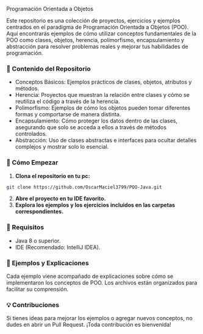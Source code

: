 Programación Orientada a Objetos</h1>

Este repositorio es una colección de proyectos, ejercicios y ejemplos centrados en el paradigma de Programación Orientada a Objetos (POO). Aquí encontrarás ejemplos de cómo utilizar conceptos fundamentales de la POO como clases, objetos, herencia, polimorfismo, encapsulamiento y abstracción para resolver problemas reales y mejorar tus habilidades de programación.

<h3>📌 Contenido del Repositorio</h3>
<ul>
<li>Conceptos Básicos: Ejemplos prácticos de clases, objetos, atributos y métodos.</li>
<li>Herencia: Proyectos que muestran la relación entre clases y cómo se reutiliza el código a través de la herencia.</li>
<li>Polimorfismo: Ejemplos de cómo los objetos pueden tomar diferentes formas y comportarse de manera distinta.</li>
<li>Encapsulamiento: Cómo proteger los datos dentro de las clases, asegurando que solo se acceda a ellos a través de métodos controlados.</li>
<li>Abstracción: Uso de clases abstractas e interfaces para ocultar detalles complejos y mostrar solo lo esencial.</li>
</ul>

<h3>🚀 Cómo Empezar</h3>

1. **Clona el repositorio en tu pc:**
```bash
git clone https://github.com/OscarMaciel3799/POO-Java.git
```
2. **Abre el proyecto en tu IDE favorito.**
3. **Explora los ejemplos y los ejercicios incluidos en las carpetas correspondientes.**

<h3>🔧 Requisitos</h3>
<ul>
<li>Java 8 o superior.</li>
<li>IDE (Recomendado: IntelliJ IDEA).</li>
</ul>

<h3>📝 Ejemplos y Explicaciones</h3>

Cada ejemplo viene acompañado de explicaciones sobre cómo se implementaron los conceptos de POO. Los archivos están organizados para facilitar su comprensión.

<h3>💡 Contribuciones</h3>
Si tienes ideas para mejorar los ejemplos o agregar nuevos conceptos, no dudes en abrir un Pull Request. ¡Toda contribución es bienvenida!
